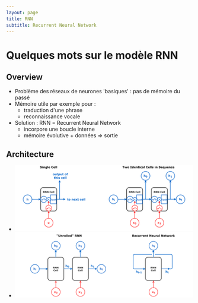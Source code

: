 ```yaml
---
layout: page
title: RNN
subtitle: Recurrent Neural Network
---
```


# Quelques mots sur le modèle RNN

## Overview

* Problème des réseaux de neurones 'basiques' : pas de mémoire du passé 
* Mémoire utile par exemple pour :
    * traduction d'une phrase
    * reconnaissance vocale
* Solution : RNN = Recurrent Neural Network
    * incorpore une boucle interne
    * mémoire évolutive + données => sortie
    
## Architecture 

* ![figure](/assets/img/rnn1.png)
* ![figure](/assets/img/rnn2.png)
